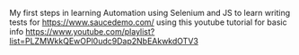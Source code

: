 My first steps in learning Automation
using Selenium and JS
to learn writing tests for https://www.saucedemo.com/
using this youtube tutorial for basic info https://www.youtube.com/playlist?list=PLZMWkkQEwOPl0udc9Dap2NbEAkwkdOTV3
